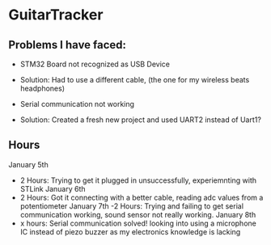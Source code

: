# GuitarTracker

## Problems I have faced:

- STM32 Board not recognized as USB Device
- Solution: Had to use a different cable, (the one for my wireless beats headphones)

- Serial communication not working
- Solution: Created a fresh new project and used UART2 instead of Uart1?


## Hours

January 5th
- 2 Hours: Trying to get it plugged in unsuccessfully, experiemnting with STLink
January 6th
- 2 Hours: Got it connecting with a better cable, reading adc values from a potentiometer
January 7th
-2 Hours: Trying and failing to get serial communication working, sound sensor not really working.
January 8th
- x hours: Serial communication solved! looking into using a microphone IC instead of piezo buzzer as my electronics knowledge is lacking


